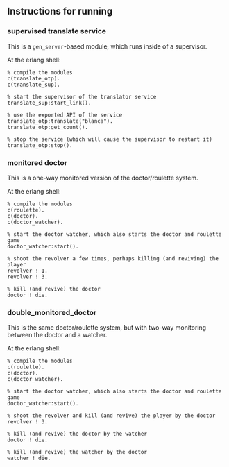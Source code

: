 ## Instructions for running
### supervised translate service
This is a ```gen_server```-based module, which runs inside of a supervisor.

At the erlang shell:
```
% compile the modules
c(translate_otp).
c(translate_sup).

% start the supervisor of the translator service
translate_sup:start_link().

% use the exported API of the service
translate_otp:translate("blanca").
translate_otp:get_count().

% stop the service (which will cause the supervisor to restart it)
translate_otp:stop().
```

### monitored doctor
This is a one-way monitored version of the doctor/roulette system.

At the erlang shell:
```
% compile the modules
c(roulette).
c(doctor).
c(doctor_watcher).

% start the doctor watcher, which also starts the doctor and roulette game
doctor_watcher:start().

% shoot the revolver a few times, perhaps killing (and reviving) the player
revolver ! 1.
revolver ! 3.

% kill (and revive) the doctor
doctor ! die.
```

### double_monitored_doctor
This is the same doctor/roulette system, but with two-way monitoring between
the doctor and a watcher.

At the erlang shell:
```
% compile the modules
c(roulette).
c(doctor).
c(doctor_watcher).

% start the doctor watcher, which also starts the doctor and roulette game
doctor_watcher:start().

% shoot the revolver and kill (and revive) the player by the doctor
revolver ! 3.

% kill (and revive) the doctor by the watcher
doctor ! die.

% kill (and revive) the watcher by the doctor
watcher ! die.
```
